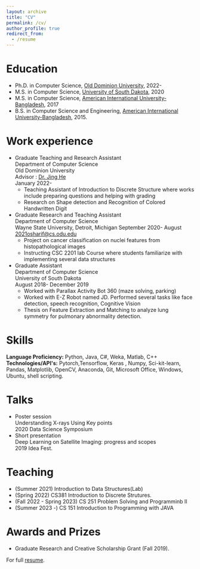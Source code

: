 ```yaml
---
layout: archive
title: "CV"
permalink: /cv/
author_profile: true
redirect_from:
  - /resume
---
```



Education
======
  * Ph.D. in Computer Science, [Old Dominion University](https://www.odu.edu/), 2022-  
  * M.S. in Computer Science, [University of South Dakota](https://usd.edu), 2020
  * M.S. in Computer Science, [American International University-Bangladesh](https://www.aiub.edu), 2017
  * B.S. in Computer Science and Engineering, [American International University-Bangladesh](https://www.aiub.edu), 2015.  

Work experience
======
* Graduate Teaching and Research Assistant  
Department of Computer Science  
Old Dominion University  
Advisor : [Dr. Jing He](https://www.cs.odu.edu/~jhe/)  
January 2022-
  * Teaching Assistant of Introduction to Discrete Structure where works include preparing questions and helping with grading
  * Research on Shape detection and Recognition of Colored Handwritten Digit
* Graduate Research and Teaching Assistant  
Department of Computer Science  
Wayne State University, Detroit, Michigan September 2020- August 2021osharif@cs.odu.edu
  * Project on cancer classification on nuclei features from histopathological images
  * Instructing CSC 2201 lab Course where students familiarize with implementing several data structures
* Graduate Assistant  
Department of Computer Science  
University of South Dakota  
August 2018- December 2019
  * Worked with Parallax Activity Bot 360 (maze solving, parking)
  * Worked with E-Z Robot named JD. Performed several tasks like face detection, speech recognition, Cognitive Vision
  * Thesis on Feature Extraction and Matching to analyze lung symmetry for pulmonary abnormality detection.

Skills
======
**Language Proficiency:** Python, Java, C#, Weka, Matlab, C++  
**Technologies/API's:** Pytorch,Tensorflow, Keras , Numpy, Sci-kit-learn, Pandas, Matplotlib, OpenCV, Anaconda, Git, Microsoft Office, Windows, Ubuntu, shell scripting. 


Talks
======
* Poster session  
Understanding X-rays Using Key points  
2020 Data Science Symposium
* Short presentation  
Deep Learning on Satellite Imaging: progress and scopes  
2019 Idea Fest.

Teaching
======
 * (Summer 2021) Introduction to Data Structures(Lab) 
 * (Spring 2022) CS381 Introduction to Discrete Strutures.
 * (Fall 2022 - Spring 2023) CS 251 Problem Solving and Programminb II
 * (Summer 2023 -) CS 151 Introduction to Programming with JAVA
  
Awards and Prizes
======
* Graduate Research and Creative Scholarship Grant (Fall 2019).

For full [resume](https://omarsharif786.github.io/files/omarsharif_resume.pdf).


